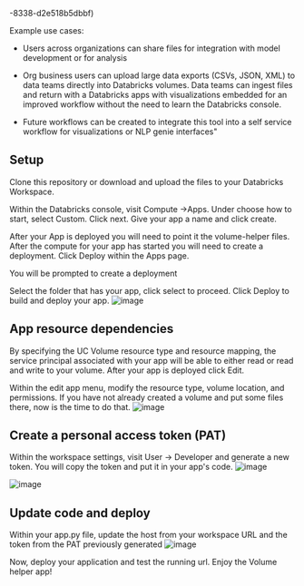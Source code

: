 -8338-d2e518b5dbbf)


Example use cases:

- Users across organizations can share files for integration with model development or for analysis

 - Org business users can upload large data exports (CSVs, JSON, XML) to data teams directly into Databricks volumes. Data teams can ingest files and return with a Databricks apps with visualizations embedded for an improved workflow without the need to learn the Databricks console.

- Future workflows can be created to integrate this tool into a self service workflow for visualizations or NLP genie interfaces"


## Setup

Clone this repository or download and upload the files to your Databricks Workspace.

Within the Databricks console, visit Compute ->Apps. Under choose how to start, select Custom. Click next.
Give your app a name and click create.

After your App is deployed you will need to point it the volume-helper files.
After the compute for your app has started you will need to create a deployment. Click Deploy within the Apps page.

You will be prompted to create a deployment
<pic of deployment>

Select the folder that has your app, click select to proceed. Click Deploy to build and deploy your app.
![image](https://github.com/user-attachments/assets/6a226b34-3826-4ef6-983b-4b453ab8b6e2)

## App resource dependencies

By specifying the UC Volume resource type and resource mapping, the service principal associated with your app will be able to either read or read and write to your volume.
After your app is deployed click Edit.

Within the edit app menu, modify the resource type, volume location, and permissions. If you have not already created a volume and put some files there, now is the time to do that.
![image](https://github.com/user-attachments/assets/1b08d734-459f-41a8-8c45-94399765700c)

## Create a personal access token (PAT)

Within the workspace settings, visit User -> Developer and generate a new token. You will copy the token and put it in your app's code.
![image](https://github.com/user-attachments/assets/69b92ca7-5d3d-4dde-aeec-e0dbe7d9eb00)


![image](https://github.com/user-attachments/assets/0859f766-44d0-4e62-9509-0055f412d73c)

## Update code and deploy

Within your app.py file, update the host from your workspace URL and the token from the PAT previously generated
![image](https://github.com/user-attachments/assets/fa79e03c-31b6-45a0-95e9-f83a53485f81)

Now, deploy your application and test the running url. Enjoy the Volume helper app!
